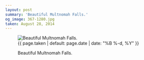 ```yaml
---
layout: post
summary: 'Beautiful Multnomah Falls.'
og_image: 367-1280.jpg
taken: August 28, 2014
---
```


<figure class="post">
 <img alt="Beautiful Multnomah Falls." sizes="(min-width: 700px) 50vw, calc(100vw - 2rem)" src="{{ site.assets_url }}/367-640.jpg" srcset="{{ site.assets_url }}/367-1280.jpg 1280w, {{ site.assets_url }}/367-960.jpg 960w, {{ site.assets_url }}/367-640.jpg 640w, {{ site.assets_url }}/367-320.jpg 320w"/>
 <figcaption>
  <time>
   {{ page.taken | default: page.date | date: "%B %-d, %Y" }}
  </time>
  <p>
   Beautiful Multnomah Falls.
  </p>
 </figcaption>
</figure>
